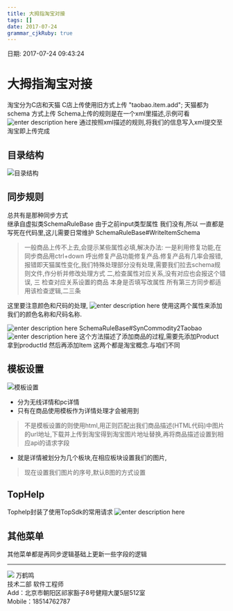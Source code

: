 ```yaml
---
title: 大拇指淘宝对接
tags: []
date: 2017-07-24
grammar_cjkRuby: true
---
```

日期: 2017-07-24 09:43:24

# 大拇指淘宝对接
淘宝分为C店和天猫
C店上传使用旧方式上传 "taobao.item.add";
天猫都为schema 方式上传
Schema上传的规则是在一个xml里描述,示例可看![enter description here][1]
通过按照xml描述的规则,将我们的信息写入xml提交至淘宝即上传完成
## 目录结构
![目录结构][2]
## 同步规则
总共有是那种同步方式  
继承自虚拟类SchemaRuleBase
由于之前input类型属性 我们没有,所以 一直都是写死在代码里,这儿需要日常维护
SchemaRuleBase#WriteItemSchema

> 一般商品上传不上去,会提示某些属性必填,解决办法:
> 一是利用修复功能,在同步商品用ctrl+down 呼出修复产品功能修复产品.修复产品有几率会报错,报错即天猫属性变化,我们特殊处理部分没有处理,需要我们拉去schema规则文件,作分析并修改处理方式
> 二,检查属性对应关系,没有对应也会报这个错误,
> 三 检查对应关系设置的商品 本身是否填写改属性
> 所有第三方同步都适用该检查逻辑,二三条

这里要注意颜色和尺码的处理,
![enter description here][3]
使用这两个属性来添加我们的颜色名称和尺码名称.

![enter description here][4]
SchemaRuleBase#SynCommodity2Taobao
![enter description here][5]
这个方法描述了添加商品的过程,需要先添加Product 拿到productId 然后再添加Item 这两个都是淘宝概念.与咱们不同
## 模板设置
![模板设置][6]
* 分为无线详情和pc详情
* 只有在商品使用模板作为详情处理才会被用到
> 不是模板设置的则使用html,用正则匹配出我们商品描述(HTML代码)中图片的url地址,下载并上传到淘宝得到淘宝图片地址替换,再将商品描述设置到相应api的请求字段

* 就是详情被划分为几个板块,在相应板块设置我们的图片,
> 现在设置我们图片的序号,默认B图的方式设置

## TopHelp 
Tophelp封装了使用TopSdk的常用请求
![enter description here][7]


## 其他菜单
其他菜单都是再同步逻辑基础上更新一些字段的逻辑

----
![][8]
万鹤鸣             
技术二部  软件工程师           
Add：北京市朝阳区祁家豁子8号健翔大厦5层512室                                    
Mobile：18514762787


  [1]: http://oq6m1y13p.bkt.clouddn.com/1500879229950.jpg
  [2]: http://oq6m1y13p.bkt.clouddn.com/1500874108173.jpg
  [3]: http://oq6m1y13p.bkt.clouddn.com/1500879398478.jpg
  [4]: http://oq6m1y13p.bkt.clouddn.com/1500874351862.jpg
  [5]: http://oq6m1y13p.bkt.clouddn.com/1500879541891.jpg
  [6]: http://oq6m1y13p.bkt.clouddn.com/1500874825636.jpg
  [7]: http://oq6m1y13p.bkt.clouddn.com/1500876416534.jpg
  [8]: http://oq6m1y13p.bkt.clouddn.com/1500860807612.jpg